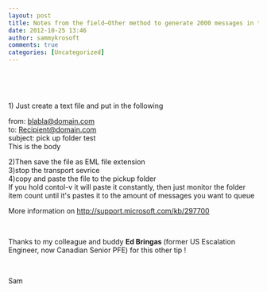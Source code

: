 ```yaml
---
layout: post
title: Notes from the field–Other method to generate 2000 messages in the queues of your Exchange servers
date: 2012-10-25 13:46
author: sammykrosoft
comments: true
categories: [Uncategorized]
---
```

<p>&nbsp;<p>&nbsp;</p><p>1) Just create a text file and put in the following   <br></p><p>from: <a href="mailto:blabla@domain.com">blabla@domain.com</a>     <br>to: <a href="mailto:Recipient@domain.com"><u></u><u></u><u>Recipient@domain.com</u></a>    <br>subject: pick up folder test    <br>This is the body    <br></p><p>2)Then save the file as EML file extension   <br>3)stop the transport sevrice    <br>4)copy and paste the file to the pickup folder    <br>If you hold contol-v it will paste it constantly, then just monitor the folder item count until it's pastes it to the amount of messages you want to queue    <br></p><p>More information on <a href="http://support.microsoft.com/kb/297700">http://support.microsoft.com/kb/297700</a></p><p>&nbsp;</p><p>Thanks to my colleague and buddy <strong>Ed Bringas </strong>(former US Escalation Engineer, now Canadian Senior PFE) for this other tip !</p><p>&nbsp;</p><p>Sam</p></p>

